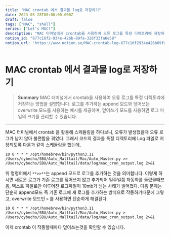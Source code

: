 ```yaml
---
title: "MAC crontab 에서 결과물 log로 저장하기"
date: 2023-05-28T00:00:00.000Z
draft: false
tags: ["MAC", "shell"]
series: ["Let's MAC!"]
description: "MAC 터미널에서 crontab을 사용하여 오류 로그를 특정 디렉토리에 저장하는 방법을 설명합니다. 로그를 추가하는 append 모드와 덮어쓰는 overwrite 모드를 사용하는 예시를 제공하며, 덮어쓰기 모드를 사용하면 로그 파일의 크기를 관리할 수 있습니다."
notion_id: "677c16f2-934e-426b-89fa-328f33fa6e58"
notion_url: "https://www.notion.so/MAC-crontab-log-677c16f2934e426b89fa328f33fa6e58"
---
```


# MAC crontab 에서 결과물 log로 저장하기

> **Summary**
> MAC 터미널에서 crontab을 사용하여 오류 로그를 특정 디렉토리에 저장하는 방법을 설명합니다. 로그를 추가하는 append 모드와 덮어쓰는 overwrite 모드를 사용하는 예시를 제공하며, 덮어쓰기 모드를 사용하면 로그 파일의 크기를 관리할 수 있습니다.

---



MAC 터미널에서 crontab 을 활용해 스케듈링을 하다보니, 오류가 발생했을때 오류 로그가 남지 않아 불편함을 겪었다. 그래서 코드의 결과를 특정 디렉토리에 Log 파일로 저장되도록 다음과 같이 스케듈링을 했는데, 


```shell
10 0 * * * /opt/homebrew/bin/python3.11 /Users/cybecho/SBU/Auto_Malltail/Mac/Auto_Master.py >> /Users/cybecho/SBU/Auto_Malltail/data/log/mac_cron_output.log 2>&1
```

위 명령어에서 `**>>**`는 append 모드로 로그를 추가하는 것을 의미합니다. 이렇게 하시면 새로운 로그가 기존 로그를 덮어쓰지 않고 추가되어 일주일쯤 자동화를 돌렸을때쯔음, 텍스트 파일로만 이루어진 로그파일이 10mb가 넘는 사태가 벌어졌다. 다음 문제는 단순히 append모드 즉 기존 로그에 새 로그를 추가하는 방식으로 작동하기때문에 그렇고, overwrite 모드인 `>` 를 사용하면 단순하게 해결된다.


```shell
10 0 * * * /opt/homebrew/bin/python3.11 /Users/cybecho/SBU/Auto_Malltail/Mac/Auto_Master.py > /Users/cybecho/SBU/Auto_Malltail/data/log/mac_cron_output.log 2>&1
```


이제 crontab 이 작동할때마다 덮어쓰는것을 확인할 수 있습니다.

